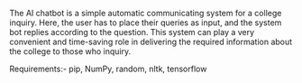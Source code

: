 The AI chatbot is a simple automatic communicating system for a college inquiry. Here, the user has to place their queries as input, and the system bot replies according to the question. 
This system can play a very convenient and time-saving role in delivering the required information about the college to those who inquiry.

Requirements:-
pip, 
NumPy, 
random, 
nltk, 
tensorflow
